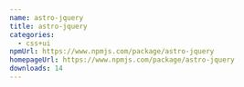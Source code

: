 ```yaml
---
name: astro-jquery
title: astro-jquery
categories:
  - css+ui
npmUrl: https://www.npmjs.com/package/astro-jquery
homepageUrl: https://www.npmjs.com/package/astro-jquery
downloads: 14
---
```

